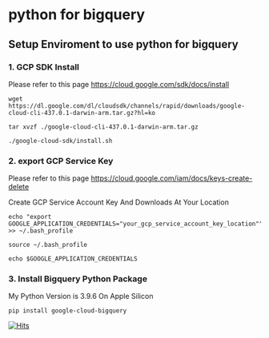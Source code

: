 # python for bigquery
## Setup Enviroment to use python for bigquery
### 1. GCP SDK Install
Please refer to this page
https://cloud.google.com/sdk/docs/install
```
wget https://dl.google.com/dl/cloudsdk/channels/rapid/downloads/google-cloud-cli-437.0.1-darwin-arm.tar.gz?hl=ko
```
```
tar xvzf ./google-cloud-cli-437.0.1-darwin-arm.tar.gz
```
```
./google-cloud-sdk/install.sh
```
### 2. export GCP Service Key
Please refer to this page
https://cloud.google.com/iam/docs/keys-create-delete

Create GCP Service Account Key And Downloads At Your Location
```
echo "export GOOGLE_APPLICATION_CREDENTIALS="your_gcp_service_account_key_location"" >> ~/.bash_profile

source ~/.bash_profile

echo $GOOGLE_APPLICATION_CREDENTIALS
```

### 3. Install Bigquery Python Package
My Python Version is 3.9.6 On Apple Silicon
```
pip install google-cloud-bigquery
```

[![Hits](https://hits.seeyoufarm.com/api/count/incr/badge.svg?url=https%3A%2F%2Fgithub.com%2Fn3n33%2Fbigquery_python&count_bg=%23D1D7CD&title_bg=%2351DB21&icon=&icon_color=%23E7E7E7&title=python-for-bigquery&edge_flat=true)](https://hits.seeyoufarm.com)
